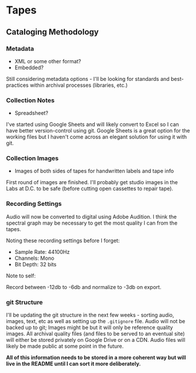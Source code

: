 # Tapes

## Cataloging Methodology

### Metadata
- XML or some other format?
- Embedded?

Still considering metadata options - I'll be looking for standards and best-practices within archival processes (libraries, etc.)

### Collection Notes
- Spreadsheet?

I've started using Google Sheets and will likely convert to Excel so I can have better version-control using git.  Google Sheets is a great option for the working files but I haven't come across an elegant solution for using it with git.

### Collection Images
- Images of both sides of tapes for handwritten labels and tape info

First round of images are finished.  I'll probably get studio images in the Labs at D.C. to be safe (before cutting open cassettes to repair tape).

### Recording Settings
Audio will now be converted to digital using Adobe Audition.  I think the spectral graph may be necessary to get the most quality I can from the tapes.

Noting these recording settings before I forget:

- Sample Rate:  44100Hz
- Channels:  Mono
- Bit Depth:  32 bits

Note to self:

Record between -12db to -6db and normalize to -3db on export.

### git Structure
I'll be updating the git structure in the next few weeks - sorting audio, images, text, etc as well as setting up the `.gitignore` file.  Audio will not be backed up to git; Images might be but it will only be reference quality images.  All archival quality files (and files to be served to an eventual site) will either be stored privately on Google Drive or on a CDN.  Audio files will likely be made public at some point in the future.

**All of this information needs to be stored in a more coherent way but will live in the README until I can sort it more deliberately.**
